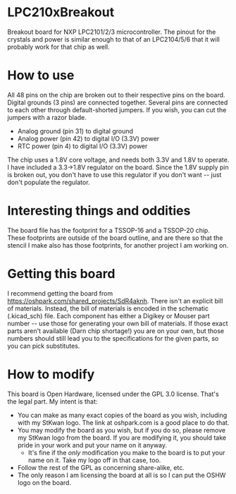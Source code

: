 # LPC210xBreakout
Breakout board for NXP LPC2101/2/3 microcontroller. The pinout for the crystals and power is similar enough to that of an LPC2104/5/6 that it will
probably work for that chip as well.

# How to use
All 48 pins on the chip are broken out to their respective pins on the board. Digital grounds (3 pins) are connected together. Several pins are connected to each other through default-shorted jumpers. If you wish, you can cut the jumpers with a razor blade.

 * Analog ground (pin 31) to digital ground
 * Analog power (pin 42) to digital I/O (3.3V) power
 * RTC power (pin 4) to digital I/O (3.3V) power

The chip uses a 1.8V core voltage, and needs both 3.3V and 1.8V to operate. I have included a 3.3->1.8V regulator on the board. Since the 1.8V supply pin is broken out, you don't have to use this regulator if you don't want -- just don't populate the regulator.

# Interesting things and oddities
The board file has the footprint for a TSSOP-16 and a TSSOP-20 chip. These footprints are outside of the board outline, and are there so that the stencil
I make also has those footprints, for another project I am working on.

# Getting this board
I recommend getting the board from https://oshpark.com/shared_projects/SdR4aknh. There isn't an explicit bill of materials. Instead, the bill of materials is encoded in the schematic (.kicad_sch) file. Each component has either a Digikey or Mouser part number -- use those for generating your own bill of materials. If those exact parts aren't available (Darn chip shortage!) you are on your own, but those numbers should still lead you to the specifications for the given parts, so you can pick substitutes.

# How to modify
This board is Open Hardware, licensed under the GPL 3.0 license. That's the legal part. My intent is that:
 * You can make as many exact copies of the board as you wish, including with my StKwan logo. The link at oshpark.com is a good place to do that.
 * You may modify the board as you wish, but if you do so, please remove my StKwan logo from the board. If you are modifying it, you should take pride in your work and put your name on it anyway.
   * It's fine if the _only_ modification you make to the board is to put your name on it. Take my logo off in that case, too.
 * Follow the rest of the GPL as concerning share-alike, etc.
 * The only reason I am licensing the board at all is so I can put the OSHW logo on the board.
